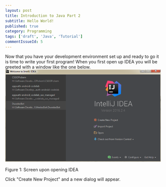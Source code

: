 ```yaml
---
layout: post
title: Introduction to Java Part 2
subtitle: Hello World!
published: true
category: Programming
tags: ['draft', 'Java', 'Tutorial']
commentIssueId: 5
---
```

Now that you have your development environment set up and ready to go it is time to write your first program! When you first open up IDEA you will be greeted with a window like the one below.
<img class="content-image" src="/media/posts/5/01.jpg" alt="Screen upon opening IDEA" />
<p class="content-image-description">Figure 1: Screen upon opening IDEA</p>

Click "Create New Project" and a new dialog will appear.
